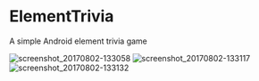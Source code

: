 # ElementTrivia
A simple Android element trivia game

![screenshot_20170802-133058](https://user-images.githubusercontent.com/5670472/28870231-2a917e50-7788-11e7-8e09-b7c16b4c3c0f.png)
![screenshot_20170802-133117](https://user-images.githubusercontent.com/5670472/28870230-2a8e9df2-7788-11e7-903a-e3e68416c9c6.png)
![screenshot_20170802-133132](https://user-images.githubusercontent.com/5670472/28870232-2a957a6e-7788-11e7-9a6a-680e7ea63d42.png)
